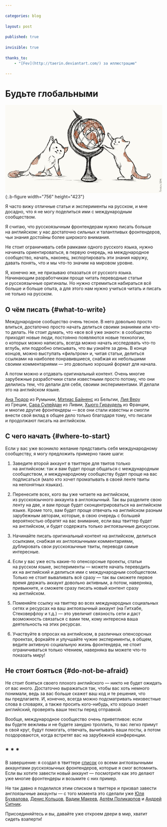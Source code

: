 ```yaml
---

categories: blog

layout: post

published: true

invisible: true

thanks_to:
    - "[Fev](http://taerin.deviantart.com/) за иллюстрацию"

---
```


# Будьте глобальными

![Котики мыслят глобально](/pictures/be-global.jpg){:.b-figure width="756" height="423"}

Я часто вижу отличные статьи и эксперименты на русском, и мне досадно, что я не могу поделиться ими с международным сообществом.

Я считаю, что русскоязычным фронтендерам нужно писать больше на английском: у нас достаточно сильных и талантливых фронтендеров, чьи знания достойны более широкого внимания.

Не стоит ограничивать себя рамками одного русского языка, нужно начинать ориентироваться, в первую очередь, на международное сообщество, начать, наконец, экспортировать эти знания наружу, давать понять, что и мы что-то значим на мировом уровне.

Я, конечно же, не призываю отказаться от русского языка. Начинающим разработчикам проще читать переводные статьи и русскоязычные оригиналы. Но нужно стремиться набираться всё больше и больше опыта, а для этого нам нужно учиться читать и писать не только на русском.

## О чём писать {#what-to-write}

Международное сообщество очень тесное. В него довольно просто влиться, достаточно просто начать делиться своими знаниями или что-то делать. Не стоит думать, что «все всё уже знают»: в сообщество приходят новые люди, постоянно появляются новые технологии, о которых можно написать, всегда можно начать исследовать что-то вглубь, или подробно описывать, что вы узнаёте за день. В конце концов, можно выступать «фильтром» и, читая статьи, делиться ссылками на наиболее понравившиеся, снабжая их небольшими своими комментариями — это довольно хороший формат для начала.

А потом можно и отдавать оригинальный контент. Очень многие зарубежные разработчики стали известными просто потому, что они делились тем, что делали для себя, своими экспериментами. И делали это на английском языке.

[Ана Тюдор](@thebabydino) из Румынии, [Мэтиас Байненс](@mathias) из Бельгии, [Лия Веру](@leaverou) из Греции, [Сара Сулейдан](@SaraSoueidan) из Ливии, [Хьюго Гираудель](@HugoGiraudel) из Франции, и многие другие фронтендеры — все они стали известны и смогли внести свой вклад в общее дело только благодаря тому, что писали и продолжают писать на английском.

## С чего начать {#where-to-start}

Если у вас уже возникло желание представить себя международному сообществу, я могу предложить примерно такие шаги:

1. Заведите второй аккаунт в твиттере для твитов только на английском: так и вам будет проще общаться с международным сообществом, и международному сообществу будет проще на вас подписаться (мало кто хочет проматывать в своей ленте твиты на непонятных языках).

2. Перенесите всех, кого вы уже читаете на английском, из русскоязычного аккаунта в англоязычный. Так вы разделите свою ленту на две, и вам проще будет сконцентрироваться на английском языке. Кроме того, вам будет проще отвечать на английском разным зарубежным авторам, которые, в свою очередь с большей вероятностью обратят на вас внимание, если ваш твиттер будет на английском, и будет содержать только англоязычные дискуссии.

3. Начинайте писать оригинальный контент на английском, делиться ссылками, снабжая их англоязычными комментариями, дублировать свои русскоязычные твиты, переводя самые интересные.

4. Если у вас уже есть какие-то опенсорсные проекты, статьи на русском языке, эксперименты — можете начать переводить их на английский и делиться ими с международным сообществом. Только не стоит вываливать всё сразу — так вы сможете первое время держать аккаунт довольно активным, а потом, наверняка, привыкните, и сможете сразу писать новый контент сразу на английском.

5. Поменяйте ссылку на твиттер во всех международных социальных сетях и ресурсах на ваш англоязычный аккаунт (на Гитхабе, Стековерфлоу и т.д.) — это увеличит связность сети и даст возможность связаться с вами тем, кому интересна ваша деятельность на этих ресурсах.

6. Участвуйте в опросах на английском, в различных опенсорсных проектах, форкайте и улучшайте чужие эксперименты, в общем, ведите активную социальную жизнь фронтендера, не стоит ограничиваться только чтением, наверняка вы можете что-то показать миру!

## Не стоит бояться {#do-not-be-afraid}

Не стоит бояться своего плохого английского — никто не будет ожидать от вас иного. Достаточно выражаться так, чтобы вас хоть немного понимали, ведь за вас больше скажет ваш код и те решения, что вы предлагаете. И, конечно, всегда можно подсматривать неизвестные слова в словарях, а также просить кого-нибудь, кто хорошо знает английский, проверять ваши тексты перед отправкой.

Вообще, международное сообщество очень приветливое: если вы будете вежливы и не будете занудно троллить, то вас легко примут в свой круг, будут помогать, отвечать, вычитывать ваши посты, а потом поздороваются, когда встретят вас на зарубежной конференции.

## * * *

В завершение: я создал в твиттере [список](https://twitter.com/ki_zu/lists/runglish-webdev) со всеми англоязычными аккаунтами русскоязычных фронтендеров, которые я смог вспомнить. Если вы хотите завести новый аккаунт — посмотрите как это делают уже многие фронтендеры и возьмите с них пример.

Не так давно я поделился этим списком в твиттере и призвал завести англоязычные аккаунты — с того момента это сделали уже [Юля Бухвалова](@yoksel_en), [Денис Кольцов](@mistadikay_en), [Вадим Макеев](@pepelsbey_), [Артём Поликарпов](@artpolikarpoff) и [Андрей Ситник](@andreysitnik).

Присоединяйтесь и вы, давайте уже откроем двери в мир, хватит сидеть взаперти!